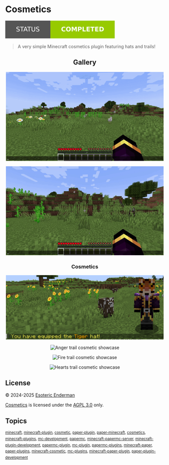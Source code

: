 # Cosmetics

[![Project status: completed](./assets/images/badges/status.svg)](./)

> A very simple Minecraft cosmetics plugin featuring hats and trails!

<h2 align="center">Gallery</h2>

<p align="center"><img alt="Cosmetics GUI showcase" src="./assets/gifs/showcase.gif" width="500"></p>
<p align="center"><img alt="Admin command showcase" src="./assets/gifs/admin.gif" width="500"></p>

<h3 align="center">Cosmetics</h3>

<p align="center"><img alt="Tiger hat cosmetic showcase" src="./assets/images/screenshots/cosmetics/hats/tiger.png" width="500"></p>
<p align="center"><img alt="Anger trail cosmetic showcase" src="./assets/gifs/cosmetics/trails/anger.gif" width="500"></p>
<p align="center"><img alt="Fire trail cosmetic showcase" src="./assets/gifs/cosmetics/trails/fire.gif" width="500"></p>
<p align="center"><img alt="Hearts trail cosmetic showcase" src="./assets/gifs/cosmetics/trails/hearts.gif" width="500"></p>

## License

&copy; 2024-2025 [Esoteric Enderman](https://enderman.dev)

[Cosmetics](./) is licensed under the [AGPL 3.0](./LICENSE) only.

## Topics

<sup>[minecraft](https://github.com/topics/minecraft), [minecraft-plugin](https://github.com/topics/minecraft-plugin), [cosmetic](https://github.com/topics/cosmetic), [paper-plugin](https://github.com/topics/paper-plugin), [paper-minecraft](https://github.com/topics/paper-minecraft), [cosmetics](https://github.com/topics/cosmetics), [minecraft-plugins](https://github.com/topics/minecraft-plugins), [mc-development](https://github.com/topics/mc-development), [papermc](https://github.com/topics/papermc), [minecraft-papermc-server](https://github.com/topics/minecraft-papermc-server), [minecraft-plugin-development](https://github.com/topics/minecraft-plugin-development), [papermc-plugin](https://github.com/topics/papermc-plugin), [mc-plugin](https://github.com/topics/mc-plugin), [papermc-plugins](https://github.com/topics/papermc-plugins), [minecraft-paper](https://github.com/topics/minecraft-paper), [paper-plugins](https://github.com/topics/paper-plugins), [minecraft-cosmetic](https://github.com/topics/minecraft-cosmetic), [mc-plugins](https://github.com/topics/mc-plugins), [minecraft-paper-plugin](https://github.com/topics/minecraft-paper-plugin), [paper-plugin-development](https://github.com/topics/paper-plugin-development)</sup>
